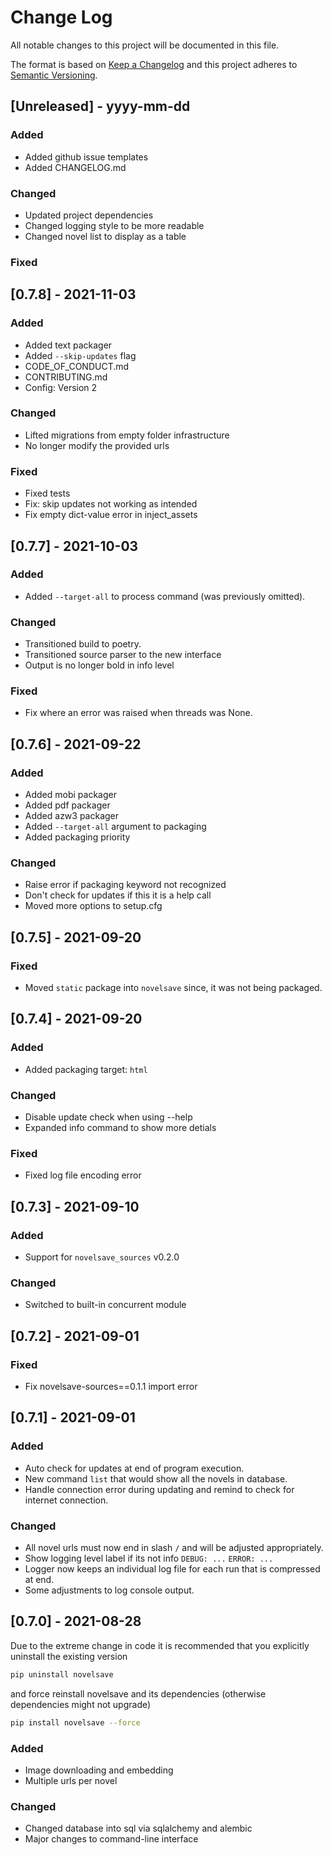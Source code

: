 # Change Log
All notable changes to this project will be documented in this file.
 
The format is based on [Keep a Changelog](http://keepachangelog.com/)
and this project adheres to [Semantic Versioning](http://semver.org/).
 
## [Unreleased] - yyyy-mm-dd
 
### Added

- Added github issue templates
- Added CHANGELOG.md
 
### Changed

- Updated project dependencies
- Changed logging style to be more readable
- Changed novel list to display as a table

### Fixed

## [0.7.8] - 2021-11-03

### Added

- Added text packager
- Added `--skip-updates` flag
- CODE_OF_CONDUCT.md
- CONTRIBUTING.md
- Config: Version 2

### Changed

- Lifted migrations from empty folder infrastructure
- No longer modify the provided urls

### Fixed

- Fixed tests
- Fix: skip updates not working as intended
- Fix empty dict-value error in inject_assets

## [0.7.7] - 2021-10-03

### Added

- Added `--target-all` to process command (was previously omitted).

### Changed

- Transitioned build to poetry.
- Transitioned source parser to the new interface
- Output is no longer bold in info level

### Fixed

- Fix where an error was raised when threads was None.

## [0.7.6] - 2021-09-22

### Added

- Added mobi packager
- Added pdf packager
- Added azw3 packager
- Added `--target-all` argument to packaging
- Added packaging priority

### Changed

- Raise error if packaging keyword not recognized
- Don't check for updates if this it is a help call
- Moved more options to setup.cfg

## [0.7.5] - 2021-09-20

### Fixed

- Moved `static` package into `novelsave` since, it was not being packaged.

## [0.7.4] - 2021-09-20

### Added

- Added packaging target: `html`

### Changed

- Disable update check when using --help
- Expanded info command to show more detials

### Fixed

- Fixed log file encoding error

## [0.7.3] - 2021-09-10

### Added

- Support for `novelsave_sources` v0.2.0

### Changed

- Switched to built-in concurrent module

## [0.7.2] - 2021-09-01

### Fixed

- Fix novelsave-sources==0.1.1 import error

## [0.7.1] - 2021-09-01
 
### Added
 
- Auto check for updates at end of program execution.
- New command `list` that would show all the novels in database.
- Handle connection error during updating and remind to check for internet connection.

### Changed
  
- All novel urls must now end in slash `/` and will be adjusted appropriately.
- Show logging level label if its not info `DEBUG: ...` `ERROR: ...`
- Logger now keeps an individual log file for each run that is compressed at end.
- Some adjustments to log console output.
 
## [0.7.0] - 2021-08-28

Due to the extreme change in code it is recommended that you explicitly uninstall the existing version

```bash
pip uninstall novelsave
```

and force reinstall novelsave and its dependencies (otherwise dependencies might not upgrade)

```bash
pip install novelsave --force
```

### Added

- Image downloading and embedding
- Multiple urls per novel

### Changed

- Changed database into sql via sqlalchemy and alembic
- Major changes to command-line interface